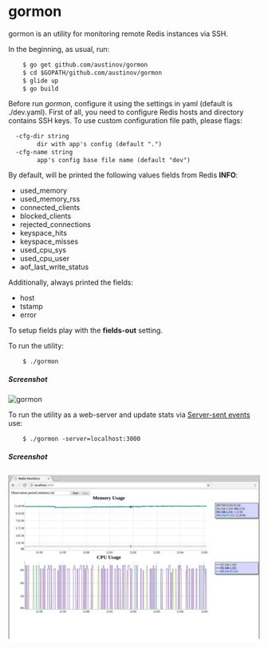 # gormon

gormon is an utility for monitoring remote Redis instances via SSH.

In the beginning, as usual, run:
```
    $ go get github.com/austinov/gormon
    $ cd $GOPATH/github.com/austinov/gormon
    $ glide up
    $ go build
```

Before run *gormon*, configure it using the settings in yaml (default is ./dev.yaml).
First of all, you need to configure Redis hosts and directory contains SSH keys.
To use custom configuration file path, please flags:
```
  -cfg-dir string
    	dir with app's config (default ".")
  -cfg-name string
    	app's config base file name (default "dev")
```

By default, will be printed the following values fields from Redis **INFO**:
  - used_memory
  - used_memory_rss
  - connected_clients
  - blocked_clients
  - rejected_connections
  - keyspace_hits
  - keyspace_misses
  - used_cpu_sys
  - used_cpu_user
  - aof_last_write_status

Additionally, always printed the fields:
  - host
  - tstamp
  - error

To setup fields play with the **fields-out** setting.

To run the utility:
```
    $ ./gormon
```

##### Screenshot
![gormon](https://github.com/austinov/gormon/blob/assets/screenshot_terminal.gif)


To run the utility as a web-server and update stats via [Server-sent events](http://www.w3.org/TR/eventsource/) use:
```
    $ ./gormon -server=localhost:3000
```
##### Screenshot
![gormon](https://github.com/austinov/gormon/blob/assets/screenshot_web.png)
